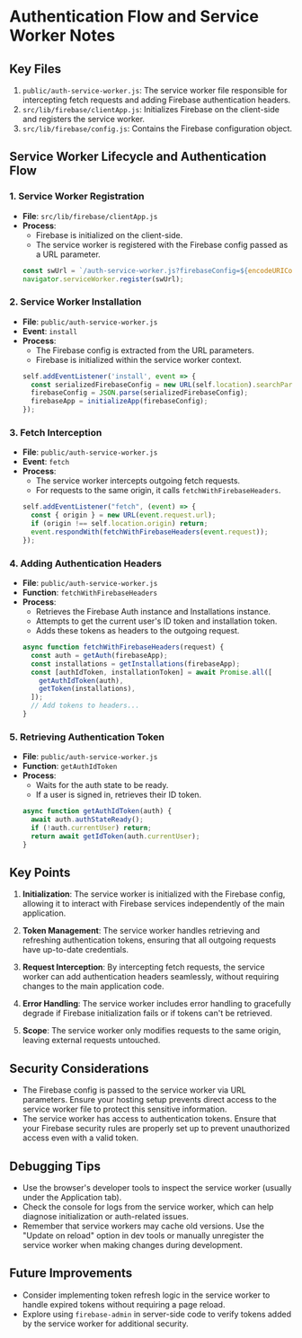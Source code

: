 # Authentication Flow and Service Worker Notes

## Key Files

1. `public/auth-service-worker.js`: The service worker file responsible for intercepting fetch requests and adding Firebase authentication headers.
2. `src/lib/firebase/clientApp.js`: Initializes Firebase on the client-side and registers the service worker.
3. `src/lib/firebase/config.js`: Contains the Firebase configuration object.

## Service Worker Lifecycle and Authentication Flow

### 1. Service Worker Registration

- **File**: `src/lib/firebase/clientApp.js`
- **Process**:
  - Firebase is initialized on the client-side.
  - The service worker is registered with the Firebase config passed as a URL parameter.
  ```javascript
  const swUrl = `/auth-service-worker.js?firebaseConfig=${encodeURIComponent(JSON.stringify(firebaseConfig))}`;
  navigator.serviceWorker.register(swUrl);
  ```

### 2. Service Worker Installation

- **File**: `public/auth-service-worker.js`
- **Event**: `install`
- **Process**:
  - The Firebase config is extracted from the URL parameters.
  - Firebase is initialized within the service worker context.
  ```javascript
  self.addEventListener('install', event => {
    const serializedFirebaseConfig = new URL(self.location).searchParams.get('firebaseConfig');
    firebaseConfig = JSON.parse(serializedFirebaseConfig);
    firebaseApp = initializeApp(firebaseConfig);
  });
  ```

### 3. Fetch Interception

- **File**: `public/auth-service-worker.js`
- **Event**: `fetch`
- **Process**:
  - The service worker intercepts outgoing fetch requests.
  - For requests to the same origin, it calls `fetchWithFirebaseHeaders`.
  ```javascript
  self.addEventListener("fetch", (event) => {
    const { origin } = new URL(event.request.url);
    if (origin !== self.location.origin) return;
    event.respondWith(fetchWithFirebaseHeaders(event.request));
  });
  ```

### 4. Adding Authentication Headers

- **File**: `public/auth-service-worker.js`
- **Function**: `fetchWithFirebaseHeaders`
- **Process**:
  - Retrieves the Firebase Auth instance and Installations instance.
  - Attempts to get the current user's ID token and installation token.
  - Adds these tokens as headers to the outgoing request.
  ```javascript
  async function fetchWithFirebaseHeaders(request) {
    const auth = getAuth(firebaseApp);
    const installations = getInstallations(firebaseApp);
    const [authIdToken, installationToken] = await Promise.all([
      getAuthIdToken(auth),
      getToken(installations),
    ]);
    // Add tokens to headers...
  }
  ```

### 5. Retrieving Authentication Token

- **File**: `public/auth-service-worker.js`
- **Function**: `getAuthIdToken`
- **Process**:
  - Waits for the auth state to be ready.
  - If a user is signed in, retrieves their ID token.
  ```javascript
  async function getAuthIdToken(auth) {
    await auth.authStateReady();
    if (!auth.currentUser) return;
    return await getIdToken(auth.currentUser);
  }
  ```

## Key Points

1. **Initialization**: The service worker is initialized with the Firebase config, allowing it to interact with Firebase services independently of the main application.

2. **Token Management**: The service worker handles retrieving and refreshing authentication tokens, ensuring that all outgoing requests have up-to-date credentials.

3. **Request Interception**: By intercepting fetch requests, the service worker can add authentication headers seamlessly, without requiring changes to the main application code.

4. **Error Handling**: The service worker includes error handling to gracefully degrade if Firebase initialization fails or if tokens can't be retrieved.

5. **Scope**: The service worker only modifies requests to the same origin, leaving external requests untouched.

## Security Considerations

- The Firebase config is passed to the service worker via URL parameters. Ensure your hosting setup prevents direct access to the service worker file to protect this sensitive information.
- The service worker has access to authentication tokens. Ensure that your Firebase security rules are properly set up to prevent unauthorized access even with a valid token.

## Debugging Tips

- Use the browser's developer tools to inspect the service worker (usually under the Application tab).
- Check the console for logs from the service worker, which can help diagnose initialization or auth-related issues.
- Remember that service workers may cache old versions. Use the "Update on reload" option in dev tools or manually unregister the service worker when making changes during development.

## Future Improvements

- Consider implementing token refresh logic in the service worker to handle expired tokens without requiring a page reload.
- Explore using `firebase-admin` in server-side code to verify tokens added by the service worker for additional security.
